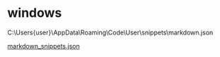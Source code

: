 # windows
C:\Users\{user}\AppData\Roaming\Code\User\snippets\markdown.json

[markdown_snippets.json](markdown.json)